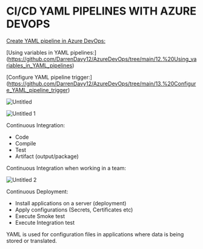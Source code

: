 # CI/CD YAML PIPELINES WITH AZURE DEVOPS


[Create YAML pipeline in Azure DevOps: ](https://github.com/DarrenDavy12/AzureDevOps/tree/main/11.%20Create_YAML_pipeline_in_Azure_DevOps)

[Using variables in YAML pipelines:]
(https://github.com/DarrenDavy12/AzureDevOps/tree/main/12.%20Using_variables_in_YAML_pipelines)

[Configure YAML pipeline trigger:]
(https://github.com/DarrenDavy12/AzureDevOps/tree/main/13.%20Configure_YAML_pipeline_trigger)


![Untitled](https://user-images.githubusercontent.com/42151912/210066870-cc8c7b48-4a6b-48b9-bea0-f6bde72690f2.png)


![Untitled 1](https://user-images.githubusercontent.com/42151912/210066888-6647438f-4dc8-4586-817d-2e9b13d94d5b.png)


Continuous Integration:

- Code
- Compile
- Test
- Artifact (output/package)

Continuous Integration when working in a team: 


![Untitled 2](https://user-images.githubusercontent.com/42151912/210066914-9a15cc70-da74-4fd1-a81b-c142762b043e.png)


Continuous Deployment:

- Install applications on a server (deployment)
- Apply configurations (Secrets, Certificates etc)
- Execute Smoke test
- Execute Integration test

YAML is used for configuration files in applications where data is being stored or translated.
